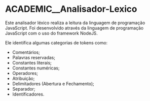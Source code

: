 # ACADEMIC__Analisador-Lexico

Este analisador léxico realiza a leitura da linguagem de programação JavaScript. Foi desenvolvido através da linguagem de programação JavaScript com o uso do framework NodeJS.

Ele identifica algumas categorias de tokens como:

* Comentários;
* Palavras reservadas;
* Constantes literais;
* Constantes numéricas;
* Operadores;
* Atribuição;
* Delimitadores (Abertura e Fechamento);
* Separador;
* Identificadores.

